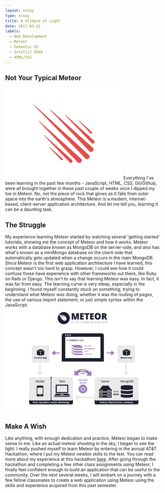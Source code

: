```yaml
---
layout: essay
type: essay
title: A Glimpse of Light
date: 2017-03-22
labels:
  - Web Development
  - Meteor
  - Semantic UI
  - IntelliJ IDEA
  - HTML/CSS
---
```


## Not Your Typical Meteor

<img class="ui tiny left circular floated image" src="../images/meteor-logo.png">
Everything I've been learning in the past few months - JavaScript, HTML, CSS, Git/Github, were all brought together in these past couple of weeks once I dipped my toe in Meteor. No, not the piece of rock that glows as it falls from outer space into the earth's atmosphere. This Meteor is a modern, internet-based, client-server application architecture. And let me tell you, learning it can be a daunting task.

## The Struggle

My experience learning Meteor started by watching several 'getting started' tutorials, showing me the concept of Meteor and how it works. Meteor works with a database known as MongoDB on the server-side, and also has what's known as a miniMongo database on the client-side that automatically gets updated when a change occurs in the main MongoDB. Since Meteor is the first web application architecture I have learned, this concept wasn't too hard to grasp. However, I could see how it could confuse those have experience with other frameworks out there, like Ruby on Rails or Django. This isn't to say that learning Meteor was easy. In fact, it was far from easy. The learning curve is very steep, especially in the beginning. I found myself constantly stuck on something, trying to understand what Meteor was doing, whether it was the routing of pages, the use of various import statement, or just simple syntax within the JavaScript.

<img class="ui image" src="../images/meteor-platform.png">

## Make A Wish

Like anything, with enough dedication and practice, Meteor began to make sense to me. Like an actual meteor shooting in the sky, I began to see the light. I really pushed myself to learn Meteor by entering in the annual AT&T Hackathon, where I put my Meteor newbie skills to the test. You can read more about my experience at this hackathon <a href="https://dannytan.github.io/projects/aloha-farmers">here</a>. After going through the hackathon and completing a few other class assignments using Meteor, I finally feel confident enough to build an application that can be useful to the community. Over the next several weeks, I will embark on a journey with a few fellow classmates to create a web application using Meteor using the skills and experience acquired from this past semester.
